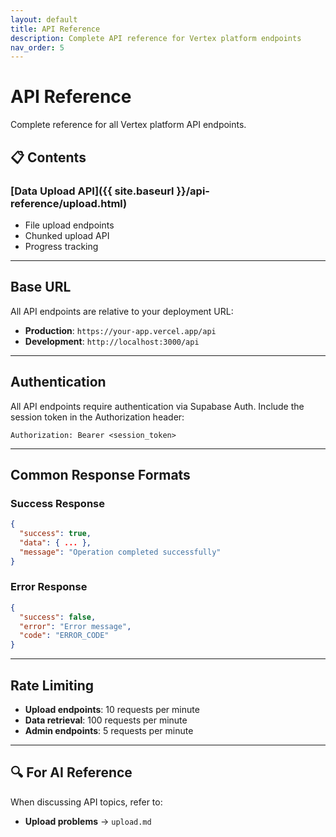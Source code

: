 ```yaml
---
layout: default
title: API Reference
description: Complete API reference for Vertex platform endpoints
nav_order: 5
---
```


# API Reference

Complete reference for all Vertex platform API endpoints.

## 📋 Contents

### [Data Upload API]({{ site.baseurl }}/api-reference/upload.html)
- File upload endpoints
- Chunked upload API
- Progress tracking

---

## Base URL

All API endpoints are relative to your deployment URL:
- **Production**: `https://your-app.vercel.app/api`
- **Development**: `http://localhost:3000/api`

---

## Authentication

All API endpoints require authentication via Supabase Auth. Include the session token in the Authorization header:

```http
Authorization: Bearer <session_token>
```

---

## Common Response Formats

### Success Response
```json
{
  "success": true,
  "data": { ... },
  "message": "Operation completed successfully"
}
```

### Error Response
```json
{
  "success": false,
  "error": "Error message",
  "code": "ERROR_CODE"
}
```

---

## Rate Limiting

- **Upload endpoints**: 10 requests per minute
- **Data retrieval**: 100 requests per minute
- **Admin endpoints**: 5 requests per minute

---

## 🔍 For AI Reference

When discussing API topics, refer to:
- **Upload problems** → `upload.md`
